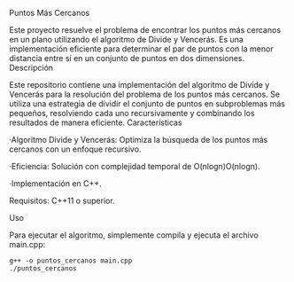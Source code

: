 Puntos Más Cercanos

Este proyecto resuelve el problema de encontrar los puntos más cercanos en un plano utilizando el algoritmo de Divide y Vencerás. Es una implementación eficiente para determinar el par de puntos con la menor distancia entre sí en un conjunto de puntos en dos dimensiones.
Descripción

Este repositorio contiene una implementación del algoritmo de Divide y Vencerás para la resolución del problema de los puntos más cercanos. Se utiliza una estrategia de dividir el conjunto de puntos en subproblemas más pequeños, resolviendo cada uno recursivamente y combinando los resultados de manera eficiente.
Características

·Algoritmo Divide y Vencerás: Optimiza la búsqueda de los puntos más cercanos con un enfoque recursivo.

·Eficiencia: Solución con complejidad temporal de O(nlog⁡n)O(nlogn).

·Implementación en C++.

Requisitos: C++11 o superior.

Uso

Para ejecutar el algoritmo, simplemente compila y ejecuta el archivo main.cpp:

    g++ -o puntos_cercanos main.cpp
    ./puntos_cercanos

